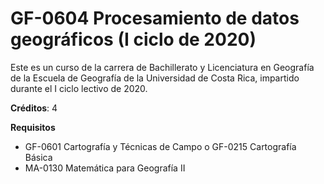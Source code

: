 # GF-0604 Procesamiento de datos geográficos (I ciclo de 2020)
Este es un curso de la carrera de Bachillerato y Licenciatura en Geografía de la Escuela de Geografía de la Universidad de Costa Rica, impartido durante el I ciclo lectivo de 2020.

**Créditos**: 4

**Requisitos**
* GF-0601 Cartografía y Técnicas de Campo o GF-0215 Cartografía Básica
* MA-0130 Matemática para Geografía II

